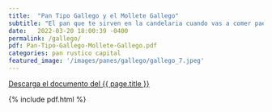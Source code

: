 ```yaml
---
title:  "Pan Tipo Gallego y el Mollete Gallego"
subtitle: "El pan que te sirven en la candelaria cuando vas a comer paella."
date:   2022-03-20 18:00:39 -0400
permalink: /gallego/
pdf: Pan-Tipo-Gallego-Mollete-Gallego.pdf
categories: pan rustico capital
featured_image: '/images/panes/gallego/gallego_7.jpeg'
---
```


<a href="https://mapadepanesvenezolanos.github.io/assets/pdf/{{ page.pdf }}">Descarga el documento del {{ page.title }}</a>

{% include pdf.html %}